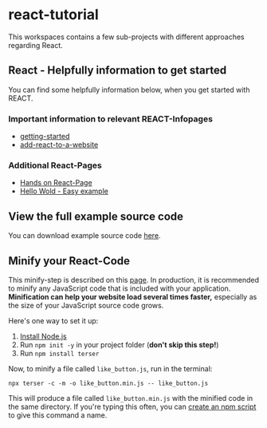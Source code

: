 # react-tutorial
This workspaces contains a few sub-projects with different approaches regarding React.

## React - Helpfully information to get started
You can find some helpfully information below, when you get started with REACT.

### Important information to relevant REACT-Infopages
* [getting-started](https://reactjs.org/docs/getting-started.html)
* [add-react-to-a-website](https://reactjs.org/docs/add-react-to-a-website.html)

### Additional React-Pages
* [Hands on React-Page](https://reactjs.org/tutorial/tutorial.html)
* [Hello Wold - Easy example](https://reactjs.org/docs/hello-world.html)

## View the full example source code
You can download example source code [here](https://gist.github.com/gaearon/6668a1f6986742109c00a581ce704605).

## Minify your React-Code
This minify-step is described on this [page](https://gist.github.com/gaearon/42a2ffa41b8319948f9be4076286e1f3).
In production, it is recommended to minify any JavaScript code that is included with your application. **Minification can help your website load several times faster,** especially as the size of your JavaScript source code grows.

Here's one way to set it up:

1. [Install Node.js](https://nodejs.org/)
2. Run `npm init -y` in your project folder (**don't skip this step!**)
3. Run `npm install terser`

Now, to minify a file called `like_button.js`, run in the terminal:

```
npx terser -c -m -o like_button.min.js -- like_button.js
```

This will produce a file called `like_button.min.js` with the minified code in the same directory.
If you're typing this often, you can [create an npm script](https://medium.freecodecamp.org/introduction-to-npm-scripts-1dbb2ae01633) to give this command a name.

